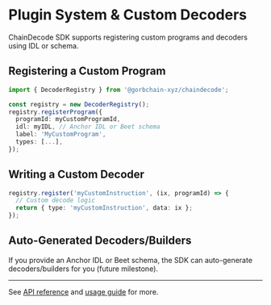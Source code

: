 # Plugin System & Custom Decoders

ChainDecode SDK supports registering custom programs and decoders using IDL or schema.

## Registering a Custom Program

```ts
import { DecoderRegistry } from '@gorbchain-xyz/chaindecode';

const registry = new DecoderRegistry();
registry.registerProgram({
  programId: myCustomProgramId,
  idl: myIDL, // Anchor IDL or Beet schema
  label: 'MyCustomProgram',
  types: [...],
});
```

## Writing a Custom Decoder

```ts
registry.register('myCustomInstruction', (ix, programId) => {
  // Custom decode logic
  return { type: 'myCustomInstruction', data: ix };
});
```

## Auto-Generated Decoders/Builders

If you provide an Anchor IDL or Beet schema, the SDK can auto-generate decoders/builders for you (future milestone).

---

See [API reference](./api.md) and [usage guide](./usage.md) for more.
